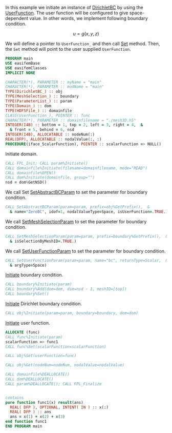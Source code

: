 In this example we initiate an instance of [DirichletBC](/docs-api/DirichletBC) by using the
[UserFunction](/docs-api/UserFunction).
The user function will be configured to give space-dependent value.
In other words, we implement following boundary condition.

$$
u = g(x, y, z)
$$

We will define a pointer to `UserFunction_` and then call [Set](/docs-api/AbstractBC/Set) method.
Then, the `Set` method will point to the user supplied `UserFunction`.

```fortran
PROGRAM main
USE easifemBase
USE easifemClasses
IMPLICIT NONE

CHARACTER(*), PARAMETER :: myName = "main"
CHARACTER(*), PARAMETER :: modName = "main"
TYPE(DirichletBC_) :: obj
TYPE(MeshSelection_) :: boundary
TYPE(ParameterList_) :: param
TYPE(Domain_) :: dom
TYPE(HDF5File_) :: domainfile
CLASS(UserFunction_), POINTER :: func
CHARACTER(*), PARAMETER :: domainfilename = "./mesh3D.h5"
INTEGER(I4B) :: bottom = 1, top = 2, left = 3, right = 4,  &
  & front = 5, behind = 6, nsd
INTEGER(I4B), ALLOCATABLE :: nodeNum(:)
REAL(DFP), ALLOCATABLE :: nodalValue(:, :)
PROCEDURE(iface_ScalarFunction), POINTER :: scalarFunction => NULL()
```

Initiate domain.

```fortran
CALL FPL_Init; CALL param%Initiate()
CALL domainfile%Initiate(filename=domainfilename, mode="READ")
CALL domainfile%OPEN()
CALL dom%Initiate(domainfile, group="")
nsd = dom%GetNSD()
```

We call Set [SetAbstractBCParam](/docs-api/AbstractBC/SetAbstractBCParam) to set the parameter for boundary condition.

```fortran
CALL SetAbstractBCParam(param=param, prefix=obj%GetPrefix(),  &
  & name="ZeroBC", idof=1, nodalValueType=Space, isUserFunction=.TRUE.)
```

We call [SetMeshSelectionParam](/docs-api/MeshSelection/SetMeshSelectionParam) to set the parameter for boundary condition.

```fortran
CALL SetMeshSelectionParam(param=param, prefix=boundary%GetPrefix(),  &
  & isSelectionByMeshID=.TRUE.)
```

We call [SetUserFunctionParam](/docs-api/UserFunction/SetUserFunctionParam) to set the parameter for boundary condition.

```fortran
CALL SetUserFunctionParam(param=param, name="bc", returnType=Scalar,  &
  & argType=Space)
```

[Initiate](docs-api/MeshSelection/Initiate) boundary condition.

```fortran
CALL boundary%Initiate(param)
CALL boundary%Add(dom=dom, dim=nsd - 1, meshID=[top])
CALL boundary%Set()
```

[Initiate](docs-api/DirichletBC/Initiate) Dirichlet boundary condition.

```fortran
CALL obj%Initiate(param=param, boundary=boundary, dom=dom)
```

[Initiate](docs-api/UserFunction/Initiate) user function.

```fortran
ALLOCATE (func)
CALL func%Initiate(param) 
scalarFunction => func1
CALL func%Set(scalarFunction=scalarFunction)
```

```fortran
CALL obj%Set(userFunction=func)
```

```fortran
CALL obj%Get(nodeNum=nodeNum, nodalValue=nodalValue)
```

```fortran
CALL domainfile%DEALLOCATE()
CALL dom%DEALLOCATE()
CALL param%DEALLOCATE(); CALL FPL_Finalize


contains 
pure function func1(x) result(ans)
  REAL( DFP ), OPTIONAL, INTENT( IN ) :: x(:)
  REAL( DFP ) :: ans
  ans = x(1) + x(2) + x(3)
end function func1
END PROGRAM main
```
